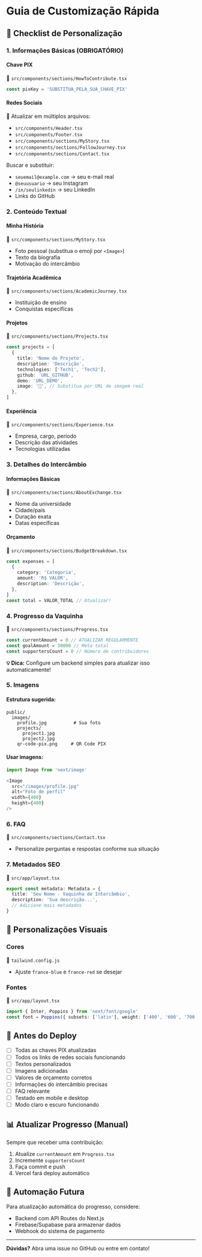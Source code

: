 # Guia de Customização Rápida

## 🎯 Checklist de Personalização

### 1. Informações Básicas (OBRIGATÓRIO)

#### Chave PIX
📁 `src/components/sections/HowToContribute.tsx`
```typescript
const pixKey = 'SUBSTITUA_PELA_SUA_CHAVE_PIX'
```

#### Redes Sociais
📁 Atualizar em múltiplos arquivos:
- `src/components/Header.tsx`
- `src/components/Footer.tsx`
- `src/components/sections/MyStory.tsx`
- `src/components/sections/FollowJourney.tsx`
- `src/components/sections/Contact.tsx`

Buscar e substituir:
- `seuemail@example.com` → seu e-mail real
- `@seuusuario` → seu Instagram
- `/in/seulinkedin` → seu LinkedIn
- Links do GitHub

### 2. Conteúdo Textual

#### Minha História
📁 `src/components/sections/MyStory.tsx`
- Foto pessoal (substitua o emoji por `<Image>`)
- Texto da biografia
- Motivação do intercâmbio

#### Trajetória Acadêmica
📁 `src/components/sections/AcademicJourney.tsx`
- Instituição de ensino
- Conquistas específicas

#### Projetos
📁 `src/components/sections/Projects.tsx`
```typescript
const projects = [
  {
    title: 'Nome do Projeto',
    description: 'Descrição',
    technologies: ['Tech1', 'Tech2'],
    github: 'URL_GITHUB',
    demo: 'URL_DEMO',
    image: '📁', // Substitua por URL de imagem real
  },
]
```

#### Experiência
📁 `src/components/sections/Experience.tsx`
- Empresa, cargo, período
- Descrição das atividades
- Tecnologias utilizadas

### 3. Detalhes do Intercâmbio

#### Informações Básicas
📁 `src/components/sections/AboutExchange.tsx`
- Nome da universidade
- Cidade/país
- Duração exata
- Datas específicas

#### Orçamento
📁 `src/components/sections/BudgetBreakdown.tsx`
```typescript
const expenses = [
  {
    category: 'Categoria',
    amount: 'R$ VALOR',
    description: 'Descrição',
  },
]
const total = VALOR_TOTAL // Atualizar!
```

### 4. Progresso da Vaquinha

📁 `src/components/sections/Progress.tsx`
```typescript
const currentAmount = 0 // ATUALIZAR REGULARMENTE
const goalAmount = 30000 // Meta total
const supportersCount = 0 // Número de contribuidores
```

**💡 Dica:** Configure um backend simples para atualizar isso automaticamente!

### 5. Imagens

#### Estrutura sugerida:
```
public/
  images/
    profile.jpg          # Sua foto
    projects/
      project1.jpg
      project2.jpg
    qr-code-pix.png     # QR Code PIX
```

#### Usar imagens:
```typescript
import Image from 'next/image'

<Image 
  src="/images/profile.jpg" 
  alt="Foto de perfil"
  width={400}
  height={400}
/>
```

### 6. FAQ
📁 `src/components/sections/Contact.tsx`
- Personalize perguntas e respostas conforme sua situação

### 7. Metadados SEO
📁 `src/app/layout.tsx`
```typescript
export const metadata: Metadata = {
  title: 'Seu Nome - Vaquinha de Intercâmbio',
  description: 'Sua descrição...',
  // Adicione mais metadados
}
```

## 🎨 Personalizações Visuais

### Cores
📁 `tailwind.config.js`
- Ajuste `france-blue` e `france-red` se desejar

### Fontes
📁 `src/app/layout.tsx`
```typescript
import { Inter, Poppins } from 'next/font/google'
const font = Poppins({ subsets: ['latin'], weight: ['400', '600', '700'] })
```

## 🚀 Antes do Deploy

- [ ] Todas as chaves PIX atualizadas
- [ ] Todos os links de redes sociais funcionando
- [ ] Textos personalizados
- [ ] Imagens adicionadas
- [ ] Valores de orçamento corretos
- [ ] Informações do intercâmbio precisas
- [ ] FAQ relevante
- [ ] Testado em mobile e desktop
- [ ] Modo claro e escuro funcionando

## 📊 Atualizar Progresso (Manual)

Sempre que receber uma contribuição:

1. Atualize `currentAmount` em `Progress.tsx`
2. Incremente `supportersCount`
3. Faça commit e push
4. Vercel fará deploy automático

## 🔄 Automação Futura

Para atualização automática do progresso, considere:
- Backend com API Routes do Next.js
- Firebase/Supabase para armazenar dados
- Webhook do sistema de pagamento

---

**Dúvidas?** Abra uma issue no GitHub ou entre em contato!
